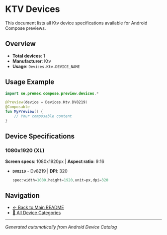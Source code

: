 # KTV Devices

This document lists all Ktv device specifications available for Android Compose previews.

## Overview

- **Total devices**: 1
- **Manufacturer**: Ktv
- **Usage**: `Devices.Ktv.DEVICE_NAME`

## Usage Example

```kotlin
import se.premex.compose.preview.devices.*

@Preview(device = Devices.Ktv.DV8219)
@Composable
fun MyPreview() {
    // Your composable content
}
```

## Device Specifications

### 1080x1920 (XL)

**Screen specs**: 1080x1920px | **Aspect ratio**: 9:16

- **`DV8219`** - Dv8219 | **DPI**: 320
  ```kotlin
  spec:width=1080,height=1920,unit=px,dpi=320
  ```

## Navigation

- [← Back to Main README](../../README.md)
- [📱 All Device Categories](../README.md)

---
*Generated automatically from Android Device Catalog*
